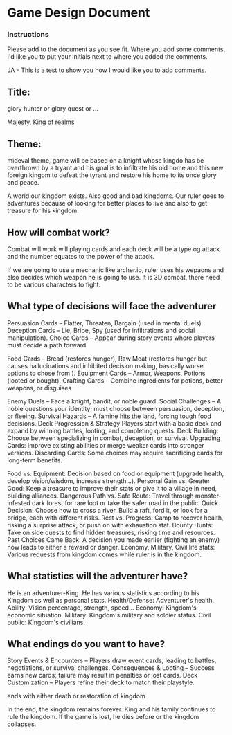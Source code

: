 # Game Design Document
### Instructions
Please add to the document as you see fit. Where you add some comments, I'd like you to put your initials next to where you added the comments.

JA - This is a test to show you how I would like you to add comments.

## Title: 
glory hunter
or
glory quest
or
...

Majesty,
King of realms


## Theme:
mideval theme, game will be based on a knight whose kingdo has be overthrown by a tryant and his goal is to infiltrate his old home and  this new foreign kingom to defeat the tyrant and restore his home to its once glory and peace.

A world our kingdom exists. Also good and bad kingdoms. Our ruler goes to adventures because of looking for better places to live and also to get treasure for his kingdom.

## How will combat work?
Combat will work will playing cards and each deck will be a type og attack and the number equates to the power of the attack.

If we are going to use a mechanic like archer.io, ruler uses his wepaons and also decides which weapon he is going to use. It is 3D combat, there need to be various characters to fight. 

## What type of decisions will face the adventurer
Persuasion Cards – Flatter, Threaten, Bargain (used in mental duels).
 Deception Cards – Lie, Bribe, Spy (used for infiltrations and social manipulation).
 Choice Cards – Appear during story events where players must decide a path forward

Food Cards – Bread (restores hunger), Raw Meat (restores hunger but causes hallucinations and inhibited decision making, basically worse options to chose from ).
Equipment Cards – Armor, Weapons, Potions (looted or bought).
Crafting Cards – Combine ingredients for potions, better weapons, or disguises

Enemy Duels – Face a knight, bandit, or noble guard.
Social Challenges – A noble questions your identity; must choose between persuasion, deception, or fleeing.
Survival Hazards – A famine hits the land, forcing tough food decisions.
Deck Progression & Strategy
Players start with a basic deck and expand by winning battles, looting, and completing quests.
Deck Building: Choose between specializing in combat, deception, or survival.
Upgrading Cards: Improve existing abilities or merge weaker cards into stronger versions.
Discarding Cards: Some choices may require sacrificing cards for long-term benefits.

Food vs. Equipment: Decision based on food or equipment (upgrade health, develop vision/wisdom, increase strength...).
Personal Gain vs. Greater Good: Keep a treasure to improve their stats or give it to a village in need, building alliances.
Dangerous Path vs. Safe Route: Travel through monster-infested dark forest for rare loot or take the safer road in the public.
Quick Decision: Choose how to cross a river. Build a raft, ford it, or look for a bridge, each with different risks.
Rest vs. Progress: Camp to recover health, risking a surprise attack, or push on with exhaustion stat.
Bounty Hunts: Take on side quests to find hidden treasures, risking time and resources.
Past Choices Came Back: A decision you made earlier (fighting an enemy) now leads to either a reward or danger.
Economy, Military, Civil life stats: Various requests from kingdom comes while ruler is in the kingdom.

## What statistics will the adventurer have?
He is an adventurer-King. He has various statistics according to his Kingdom as well as personal stats.
Health/Defense: Adventurer's health.
Ability: Vision percentage, strength, speed...
Economy: Kingdom's economic situation.
Military: Kingdom's military and soldier status.
Civil public: Kingdom's civilians.


## What endings do you want to have?
Story Events & Encounters – Players draw event cards, leading to battles, negotiations, or survival challenges.
 Consequences & Looting – Success earns new cards; failure may result in penalties or lost cards.
 Deck Customization – Players refine their deck to match their playstyle.

ends with either death or restoration of kingdom

In the end; the kingdom remains forever. King and his family continues to rule the kingdom.
If the game is lost, he dies before or the kingdom collapses.
